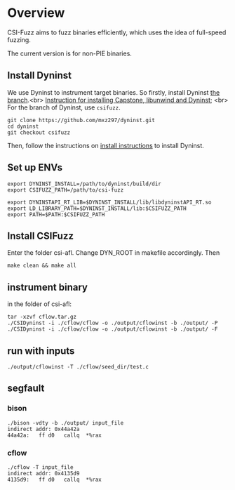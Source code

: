 # Overview
CSI-Fuzz aims to fuzz binaries efficiently, which uses the idea of full-speed fuzzing. 

The current version is for non-PIE binaries.

## Install Dyninst
We use Dyninst to instrument target binaries. So firstly, install Dyninst [the branch](https://github.com/mxz297/dyninst).\<br>
[Instruction for installing Capstone, libunwind and Dyninst](https://github.com/iu-parfunc/ShadowGuard/blob/master/bazel.sh); \<br>
For the branch of Dyninst, use `csifuzz`.

```
git clone https://github.com/mxz297/dyninst.git
cd dyninst
git checkout csifuzz
```
Then, follow the instructions on [install instructions](https://github.com/mxz297/dyninst) to install Dyninst.

## Set up ENVs
```
export DYNINST_INSTALL=/path/to/dyninst/build/dir
export CSIFUZZ_PATH=/path/to/csi-fuzz

export DYNINSTAPI_RT_LIB=$DYNINST_INSTALL/lib/libdyninstAPI_RT.so
export LD_LIBRARY_PATH=$DYNINST_INSTALL/lib:$CSIFUZZ_PATH
export PATH=$PATH:$CSIFUZZ_PATH
```
## Install CSIFuzz
Enter the folder csi-afl.
Change DYN_ROOT in makefile accordingly. Then
```
make clean && make all
```

## instrument binary
in the folder of csi-afl:
```
tar -xzvf cflow.tar.gz
./CSIDyninst -i ./cflow/cflow -o ./output/cflowinst -b ./output/ -P
./CSIDyninst -i ./cflow/cflow -o ./output/cflowinst -b ./output/ -F
```

## run with inputs
```
./output/cflowinst -T ./cflow/seed_dir/test.c 
```

## segfault
### bison
    ./bison -vdty -b ./output/ input_file 
    indirect addr: 0x44a42a
    44a42a:   ff d0   callq  *%rax

### cflow
    ./cflow -T input_file
    indirect addr: 0x4135d9
    4135d9:   ff d0   callq  *%rax
